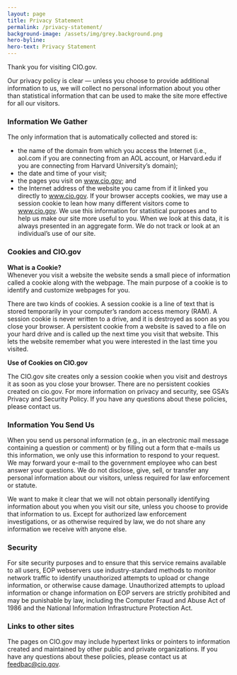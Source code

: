 ```yaml
---
layout: page
title: Privacy Statement
permalink: /privacy-statement/
background-image: /assets/img/grey.background.png
hero-byline: 
hero-text: Privacy Statement
---
```

Thank you for visiting CIO.gov.

Our privacy policy is clear — unless you choose to provide additional information to us, we will collect no personal information about you other than statistical information that can be used to make the site more effective for all our visitors.

### Information We Gather
The only information that is automatically collected and stored is:
* the name of the domain from which you access the Internet (i.e., aol.com if you are connecting from an AOL account, or Harvard.edu if you are connecting from Harvard University’s domain);
* the date and time of your visit;
* the pages you visit on www.cio.gov; and
* the Internet address of the website you came from if it linked you directly to www.cio.gov.
If your browser accepts cookies, we may use a session cookie to lean how many different visitors come to www.cio.gov. We use this information for statistical purposes and to help us make our site more useful to you. When we look at this data, it is always presented in an aggregate form. We do not track or look at an individual’s use of our site.

### Cookies and CIO.gov
**What is a Cookie?**  
Whenever you visit a website the website sends a small piece of information called a cookie along with the webpage. The main purpose of a cookie is to identify and customize webpages for you.

There are two kinds of cookies. A session cookie is a line of text that is stored temporarily in your computer’s random access memory (RAM). A session cookie is never written to a drive, and it is destroyed as soon as you close your browser. A persistent cookie from a website is saved to a file on your hard drive and is called up the next time you visit that website. This lets the website remember what you were interested in the last time you visited.

**Use of Cookies on CIO.gov**  

The CIO.gov site creates only a session cookie when you visit and destroys it as soon as you close your browser. There are no persistent cookies created on cio.gov. For more information on privacy and security, see GSA’s Privacy and Security Policy. If you have any questions about these policies, please contact us.

### Information You Send Us
When you send us personal information (e.g., in an electronic mail message containing a question or comment) or by filling out a form that e-mails us this information, we only use this information to respond to your request. We may forward your e-mail to the government employee who can best answer your questions. We do not disclose, give, sell, or transfer any personal information about our visitors, unless required for law enforcement or statute.

We want to make it clear that we will not obtain personally identifying information about you when you visit our site, unless you choose to provide that information to us. Except for authorized law enforcement investigations, or as otherwise required by law, we do not share any information we receive with anyone else.

### Security
For site security purposes and to ensure that this service remains available to all users, EOP webservers use industry-standard methods to monitor network traffic to identify unauthorized attempts to upload or change information, or otherwise cause damage. Unauthorized attempts to upload information or change information on EOP servers are strictly prohibited and may be punishable by law, including the Computer Fraud and Abuse Act of 1986 and the National Information Infrastructure Protection Act.

### Links to other sites
The pages on CIO.gov may include hypertext links or pointers to information created and maintained by other public and private organizations. If you have any questions about these policies, please contact us at [feedbac@cio.gov](mailto:feedback@cio.gov).
